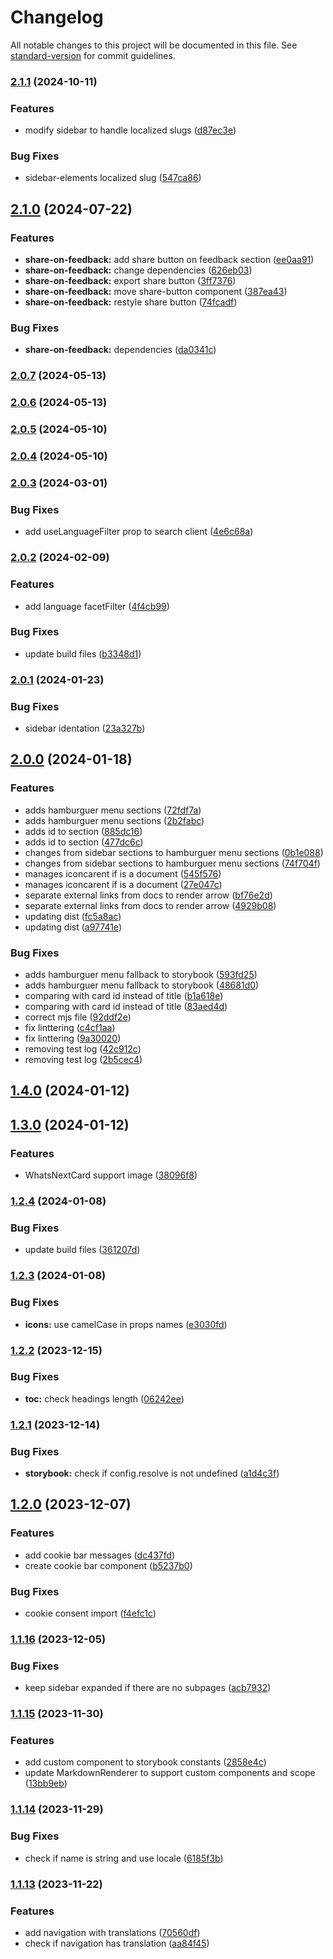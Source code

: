 # Changelog

All notable changes to this project will be documented in this file. See [standard-version](https://github.com/conventional-changelog/standard-version) for commit guidelines.

### [2.1.1](https://github.com/vtexdocs/components/compare/v2.1.0...v2.1.1) (2024-10-11)


### Features

* modify sidebar to handle localized slugs ([d87ec3e](https://github.com/vtexdocs/components/commit/d87ec3e30f74d856112982c7f56dad0cfc0b221f))


### Bug Fixes

* sidebar-elements localized slug ([547ca86](https://github.com/vtexdocs/components/commit/547ca86e02ad02c506e6e75bbe18d136014e0d7e))

## [2.1.0](https://github.com/vtexdocs/components/compare/v2.0.7...v2.1.0) (2024-07-22)


### Features

* **share-on-feedback:** add share button on feedback section ([ee0aa91](https://github.com/vtexdocs/components/commit/ee0aa91f5d4640cb65469a4a858bd88073e74058))
* **share-on-feedback:** change dependencies ([626eb03](https://github.com/vtexdocs/components/commit/626eb0370e477e5b44b9134649fde143f24e4a3c))
* **share-on-feedback:** export share button ([3ff7376](https://github.com/vtexdocs/components/commit/3ff7376cd5dac7e4efdd0d91dcc9abd3e55127b3))
* **share-on-feedback:** move share-button component ([387ea43](https://github.com/vtexdocs/components/commit/387ea43a0c6fcc1630a20ec0c423ed8165e6b8f5))
* **share-on-feedback:** restyle share button ([74fcadf](https://github.com/vtexdocs/components/commit/74fcadf2c2796437a3e4b712caee5fb434792176))


### Bug Fixes

* **share-on-feedback:** dependencies ([da0341c](https://github.com/vtexdocs/components/commit/da0341c08144cea3f24150e6e336906e1c06228b))

### [2.0.7](https://github.com/vtexdocs/components/compare/v2.0.6...v2.0.7) (2024-05-13)

### [2.0.6](https://github.com/vtexdocs/components/compare/v2.0.5...v2.0.6) (2024-05-13)

### [2.0.5](https://github.com/vtexdocs/components/compare/v2.0.4...v2.0.5) (2024-05-10)

### [2.0.4](https://github.com/vtexdocs/components/compare/v2.0.3...v2.0.4) (2024-05-10)

### [2.0.3](https://github.com/vtexdocs/components/compare/v2.0.2...v2.0.3) (2024-03-01)


### Bug Fixes

* add useLanguageFilter prop to search client ([4e6c68a](https://github.com/vtexdocs/components/commit/4e6c68a4cfc694bca5dab483c6105e5514cc5c21))

### [2.0.2](https://github.com/vtexdocs/components/compare/v2.0.1...v2.0.2) (2024-02-09)


### Features

* add language facetFilter ([4f4cb99](https://github.com/vtexdocs/components/commit/4f4cb99fc82072e3a0e29d1252c476af0f542934))


### Bug Fixes

* update build files ([b3348d1](https://github.com/vtexdocs/components/commit/b3348d1864c8f1733cc8fd9b1e27fd988fed7cb4))

### [2.0.1](https://github.com/vtexdocs/components/compare/v2.0.0...v2.0.1) (2024-01-23)


### Bug Fixes

* sidebar identation ([23a327b](https://github.com/vtexdocs/components/commit/23a327be8d6f070c2654dd23e0e7d4100adbb8ad))

## [2.0.0](https://github.com/vtexdocs/components/compare/v1.4.0...v2.0.0) (2024-01-18)


### Features

* adds hamburguer menu sections ([72fdf7a](https://github.com/vtexdocs/components/commit/72fdf7a34f4ce109e73f286c42bfa22cad23479c))
* adds hamburguer menu sections ([2b2fabc](https://github.com/vtexdocs/components/commit/2b2fabce39f7216efc4b23f40e88943d994df8f5))
* adds id to section ([885dc16](https://github.com/vtexdocs/components/commit/885dc1683120e16d7572e3fd3f6e7912fc07ddeb))
* adds id to section ([477dc6c](https://github.com/vtexdocs/components/commit/477dc6cfcf06860a2cb9349cdb775f34c1ae962d))
* changes from sidebar sections to hamburguer menu sections ([0b1e088](https://github.com/vtexdocs/components/commit/0b1e088190721a76bf4857aacadbe32269b95a2d))
* changes from sidebar sections to hamburguer menu sections ([74f704f](https://github.com/vtexdocs/components/commit/74f704fa7dd8e5aef23d40e77194a5b7920e8c09))
* manages iconcarent if is a document ([545f576](https://github.com/vtexdocs/components/commit/545f576bf4c4c40772dc18c00a2b9b153f381882))
* manages iconcarent if is a document ([27e047c](https://github.com/vtexdocs/components/commit/27e047c775805845cdf34a151aad2f0beb9246e6))
* separate external links from docs to render arrow ([bf76e2d](https://github.com/vtexdocs/components/commit/bf76e2d7ddb16e03be869924f322fff4f765f881))
* separate external links from docs to render arrow ([4929b08](https://github.com/vtexdocs/components/commit/4929b0857cf3d8363fd83c3a4df968700152eb44))
* updating dist ([fc5a8ac](https://github.com/vtexdocs/components/commit/fc5a8acf9e98c8e58fe7b08eca1edb3de9c4c879))
* updating dist ([a97741e](https://github.com/vtexdocs/components/commit/a97741ed8f7198612bf70daae0436435fa02c6d3))


### Bug Fixes

* adds hamburguer menu fallback to storybook ([593fd25](https://github.com/vtexdocs/components/commit/593fd25faebad61d912d07d797fb7bb399a2b203))
* adds hamburguer menu fallback to storybook ([48681d0](https://github.com/vtexdocs/components/commit/48681d0aa18a666cbee140ff02f497d050a3881a))
* comparing with card id instead of title ([b1a618e](https://github.com/vtexdocs/components/commit/b1a618e206870c09f1e8f947e9cade4202421196))
* comparing with card id instead of title ([83aed4d](https://github.com/vtexdocs/components/commit/83aed4d88bc3f236d0526b6bbab33215ac25fbbc))
* correct mjs file ([92ddf2e](https://github.com/vtexdocs/components/commit/92ddf2ef11128b4fb339d8e6dcd2a37a1b41c61a))
* fix linttering ([c4cf1aa](https://github.com/vtexdocs/components/commit/c4cf1aae7fd609c526dd5ba50e19b93fa80bd7f4))
* fix linttering ([9a30020](https://github.com/vtexdocs/components/commit/9a30020ad1e01d41f9307978cb82f1d6bf02d0ce))
* removing test log ([42c912c](https://github.com/vtexdocs/components/commit/42c912cc1c0f8bb7266278af47d03db3bd2d0da1))
* removing test log ([2b5cec4](https://github.com/vtexdocs/components/commit/2b5cec4586d48b14c01e22fa443b2498ba0b1310))

## [1.4.0](https://github.com/vtexdocs/components/compare/v1.3.0...v1.4.0) (2024-01-12)

## [1.3.0](https://github.com/vtexdocs/components/compare/v1.2.4...v1.3.0) (2024-01-12)


### Features

* WhatsNextCard support image ([38096f8](https://github.com/vtexdocs/components/commit/38096f8eed8f232cea43f2f23ad01fc420511f3f))

### [1.2.4](https://github.com/vtexdocs/components/compare/v1.2.3...v1.2.4) (2024-01-08)


### Bug Fixes

* update build files ([361207d](https://github.com/vtexdocs/components/commit/361207d681d44c25d18a37da522c5e7c50c8d71d))

### [1.2.3](https://github.com/vtexdocs/components/compare/v1.2.2...v1.2.3) (2024-01-08)


### Bug Fixes

* **icons:** use camelCase in props names ([e3030fd](https://github.com/vtexdocs/components/commit/e3030fdde8ff4d15732663d9781ffe774154eed2))

### [1.2.2](https://github.com/vtexdocs/components/compare/v1.2.1...v1.2.2) (2023-12-15)


### Bug Fixes

* **toc:** check headings length ([06242ee](https://github.com/vtexdocs/components/commit/06242ee37df1d8d02b3fa723c1128ec4b12b6aa3))

### [1.2.1](https://github.com/vtexdocs/components/compare/v1.2.0...v1.2.1) (2023-12-14)


### Bug Fixes

* **storybook:** check if config.resolve is not undefined ([a1d4c3f](https://github.com/vtexdocs/components/commit/a1d4c3fd7fc77eac78879f2fce95a35c44bb14fb))

## [1.2.0](https://github.com/vtexdocs/components/compare/v1.1.16...v1.2.0) (2023-12-07)


### Features

* add cookie bar messages ([dc437fd](https://github.com/vtexdocs/components/commit/dc437fd7a5f53d2d84f790a381001bcd6368ee95))
* create cookie bar component ([b5237b0](https://github.com/vtexdocs/components/commit/b5237b09e219efaf5963aa300e40d27c6f28a271))


### Bug Fixes

* cookie consent import ([f4efc1c](https://github.com/vtexdocs/components/commit/f4efc1c5ab2971a44f9784925a24b70e280a4e14))

### [1.1.16](https://github.com/vtexdocs/components/compare/v1.1.15...v1.1.16) (2023-12-05)


### Bug Fixes

* keep sidebar expanded if there are no subpages ([acb7932](https://github.com/vtexdocs/components/commit/acb7932ae5dbfe754932a56a2090eaa9f11bd865))

### [1.1.15](https://github.com/vtexdocs/components/compare/v1.1.14...v1.1.15) (2023-11-30)


### Features

* add custom component to storybook constants ([2858e4c](https://github.com/vtexdocs/components/commit/2858e4c38fa3ba6a3a6c8563090b7744d1535c22))
* update MarkdownRenderer to support custom components and scope ([13bb9eb](https://github.com/vtexdocs/components/commit/13bb9eb5d48078342b1f0c4e5845f2c8859f3385))

### [1.1.14](https://github.com/vtexdocs/components/compare/v1.1.13...v1.1.14) (2023-11-29)


### Bug Fixes

* check if name is string and use locale ([6185f3b](https://github.com/vtexdocs/components/commit/6185f3b4b8caa015f528904cb5212a00472423d9))

### [1.1.13](https://github.com/vtexdocs/components/compare/v1.1.12...v1.1.13) (2023-11-22)


### Features

* add navigation with translations ([70560df](https://github.com/vtexdocs/components/commit/70560dfbf2ee9bf24d76bbe5a725c9ade67b62b7))
* check if navigation has translation ([aa84f45](https://github.com/vtexdocs/components/commit/aa84f45f70053ac3c7481309feb8d54a5c9c08c6))
